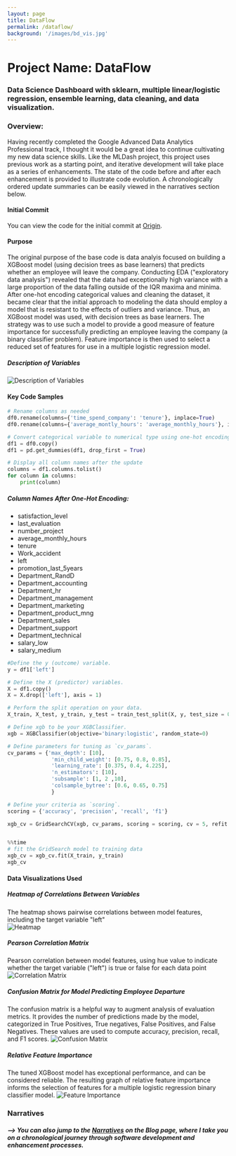 ```yaml
---
layout: page
title: DataFlow
permalink: /dataflow/
background: '/images/bd_vis.jpg'
---
```


# Project Name: DataFlow

### Data Science Dashboard with sklearn, multiple linear/logistic regression, ensemble learning, data cleaning, and data visualization.

### Overview:
Having recently completed the Google Advanced Data Analytics Professional track, I thought it would be a great idea to continue cultivating my new data science skills.
Like the MLDash project, this project uses previous work as a starting point, and iterative development will take place as a series of enhancements. The state of the code 
before and after each enhancement is provided to illustrate code evolution. A chronologically ordered update summaries can be easily viewed in the narratives section below.

#### Initial Commit
You can view the code for the initial commit at [Origin][1-origin].

#### Purpose
The original purpose of the base code is data analyis focused on building a XGBoost model (using decision trees as base learners) that predicts whether an employee will leave the company. Conducting EDA ("exploratory data analysis") revealed that the data had exceptionally high variance with a large proportion of the data falling outside of the IQR maxima and minima. After one-hot encoding categorical values and cleaning the dataset, it became clear that the initial approach to modeling the data should employ a model that is resistant to the effects of outliers and variance. Thus, an XGBoost model was used, with decision trees as base learners. The strategy was to use such a model to provide a good measure of feature importance for successfully predicting an employee leaving the company (a binary classifier problem). Feature importance is then used to select a reduced set of features for use in a multiple logistic regression model.

##### Description of Variables
![Description of Variables](/images/gada_variables.jpg "Description of Variables")

#### Key Code Samples
```python
# Rename columns as needed
df0.rename(columns={'time_spend_company': 'tenure'}, inplace=True)
df0.rename(columns={'average_montly_hours': 'average_monthly_hours'}, inplace=True)

# Convert categorical variable to numerical type using one-hot encoding
df1 = df0.copy()
df1 = pd.get_dummies(df1, drop_first = True)

# Display all column names after the update
columns = df1.columns.tolist()
for column in columns:
    print(column)
```
##### Column Names After One-Hot Encoding:
- satisfaction_level
- last_evaluation
- number_project
- average_monthly_hours
- tenure
- Work_accident
- left
- promotion_last_5years
- Department_RandD
- Department_accounting
- Department_hr
- Department_management
- Department_marketing
- Department_product_mng
- Department_sales
- Department_support
- Department_technical
- salary_low
- salary_medium

```python
#Define the y (outcome) variable.
y = df1['left']

# Define the X (predictor) variables.
X = df1.copy()
X = X.drop(['left'], axis = 1)

# Perform the split operation on your data.
X_train, X_test, y_train, y_test = train_test_split(X, y, test_size = 0.25, random_state = 0)

# Define xgb to be your XGBClassifier.
xgb = XGBClassifier(objective='binary:logistic', random_state=0)

# Define parameters for tuning as `cv_params`.
cv_params = {'max_depth': [10],
              'min_child_weight': [0.75, 0.8, 0.85],
              'learning_rate': [0.375, 0.4, 4.225],
              'n_estimators': [10],
              'subsample': [1, 2 ,10],
              'colsample_bytree': [0.6, 0.65, 0.75]
              }

# Define your criteria as `scoring`.
scoring = {'accuracy', 'precision', 'recall', 'f1'}

xgb_cv = GridSearchCV(xgb, cv_params, scoring = scoring, cv = 5, refit = 'f1', n_jobs = -1, verbose=True)


%%time
# fit the GridSearch model to training data
xgb_cv = xgb_cv.fit(X_train, y_train)
xgb_cv
```
#### Data Visualizations Used
##### Heatmap of Correlations Between Variables
The heatmap shows pairwise correlations between model features, including the target variable "left"  
![Heatmap](/images/gada_heatmap.jpg "Heatmap of Correlations Between Variables")

##### Pearson Correlation Matrix
Pearson correlation between model features, using hue value to indicate whether the target variable ("left") is true or false for each data point 
![Correlation Matrix](/images/gada_corr_matrix.jpg "Pearson Correlation Matrix")

##### Confusion Matrix for Model Predicting Employee Departure
The confusion matrix is a helpful way to augment analysis of evaluation metrics. It provides the number of predictions made by the model, categorized in True Positives, True negatives, False Positives, and False Negatives. These values are used to compute accuracy, precision, recall, and F1 scores.
![Confusion Matrix](/images/gada_conf_matrix.jpg "Confusion Matrix for prediction of employee leaving company")

##### Relative Feature Importance
The tuned XGBoost model has exceptional performance, and can be considered reliable. The resulting graph of relative feature importance informs the selection of features for a multiple logistic regression binary classifier model.
![Feature Importance](/images/gada_feat_imp.jpg "Relative Feature Importance")


[1-origin]: https://github.com/lumutek/lumutek.github.io/tree/main/DataFlow/1-Origin


### Narratives
##### --> You can also jump to the [Narratives][blog-posts] on the Blog page, where I take you on a chronological journey through software development and enhancement processes.

[blog-posts]: https://lumutek.github.io/capstone/narratives/2023/12/09/Origin.html
